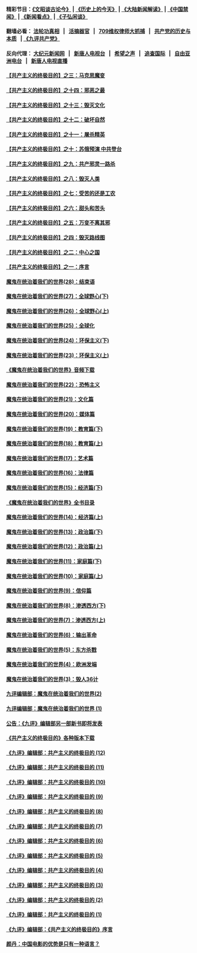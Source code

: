 #### 精彩节目：[《文昭谈古论今》](http://134.209.198.168/wenzhao) | [《历史上的今天》](http://134.209.198.168/today-in-history) | [《大陆新闻解读》](http://134.209.198.168/ntdtv-comedy) | [《中国禁闻》](http://134.209.198.168/ntdtv-news) | [《新闻看点》](http://134.209.198.168/news-insight) | [《子弘闲谈》](http://134.209.198.168/zihongxiantan/) 

  #### 翻墙必看： [法轮功真相](http://134.209.198.168:10000/videos/truth.html) &nbsp;&nbsp;|&nbsp;&nbsp; [活摘器官](http://134.209.198.168:10000/videos/res/Organs/) &nbsp;&nbsp;|&nbsp;&nbsp; [709维权律师大抓捕](http://134.209.198.168:10000/videos/709/) &nbsp;&nbsp;|&nbsp;&nbsp; [共产党的历史与本质](http://134.209.198.168:10000/videos/ccp.html) &nbsp;&nbsp;| [《九评共产党》](http://134.209.198.168:10000/videos/jiuping/) 

#### 反向代理： [大纪元新闻网](http://134.209.198.168:10080/) &nbsp;&nbsp;|&nbsp;&nbsp; [新唐人电视台](http://134.209.198.168:8000/) &nbsp;&nbsp;|&nbsp;&nbsp; [希望之声](http://134.209.198.168:8200/) &nbsp;&nbsp;|&nbsp;&nbsp; [追查国际](http://134.209.198.168:10010/) &nbsp;&nbsp;|&nbsp;&nbsp; [自由亚洲电台](http://134.209.198.168:9800/) &nbsp;&nbsp;|&nbsp;&nbsp; [新唐人电视直播](http://134.209.198.168/) 

#### [【共产主义的终极目的】之三：马克思魔变](../pages/nsc422/n11061941.md?t=04021837) 

#### [【共产主义的终极目的】之十四：邪恶之最](../pages/nsc422/n11150249.md?t=04021837) 

#### [【共产主义的终极目的】之十三：毁灭文化](../pages/nsc422/n11135227.md?t=04021837) 

#### [【共产主义的终极目的】之十二：破坏自然](../pages/nsc422/n11135214.md?t=04021837) 

#### [【共产主义的终极目的】之十一：屠杀精英](../pages/nsc422/n11118442.md?t=04021837) 

#### [【共产主义的终极目的】之十：苏俄预演 中共登台](../pages/nsc422/n11118424.md?t=04021837) 

#### [【共产主义的终极目的】之九：共产邪灵一路杀](../pages/nsc422/n11114139.md?t=04021837) 

#### [【共产主义的终极目的】之八：毁灭人类](../pages/nsc422/n11108503.md?t=04021837) 

#### [【共产主义的终极目的】之七：受苦的还是工农](../pages/nsc422/n11101809.md?t=04021837) 

#### [【共产主义的终极目的】之六：甜头和苦头](../pages/nsc422/n11096971.md?t=04021837) 

#### [【共产主义的终极目的】之五：万变不离其邪](../pages/nsc422/n11091285.md?t=04021837) 

#### [【共产主义的终极目的】之四：毁灭路线图](../pages/nsc422/n11086284.md?t=04021837) 

#### [【共产主义的终极目的】之二：中心之国](../pages/nsc422/n11047728.md?t=04021837) 

#### [【共产主义的终极目的】之一：序言](../pages/nsc422/n11086077.md?t=04021837) 

#### [魔鬼在统治着我们的世界(28)：结束语](../pages/nsc422/n10936246.md?t=04021837) 

#### [魔鬼在统治着我们的世界(27)：全球野心(下)](../pages/nsc422/n10928319.md?t=04021837) 

#### [魔鬼在统治着我们的世界(26)：全球野心(上)](../pages/nsc422/n10900318.md?t=04021837) 

#### [魔鬼在统治着我们的世界(25)：全球化](../pages/nsc422/n10788205.md?t=04021837) 

#### [魔鬼在统治着我们的世界(24)：环保主义(下)](../pages/nsc422/n10695307.md?t=04021837) 

#### [魔鬼在统治着我们的世界(23)：环保主义(上)](../pages/nsc422/n10688613.md?t=04021837) 

#### [《魔鬼在统治着我们的世界》音频下载](../pages/nsc422/n10635553.md?t=04021837) 

#### [魔鬼在统治着我们的世界(22)：恐怖主义](../pages/nsc422/n10614727.md?t=04021837) 

#### [魔鬼在统治着我们的世界(21)：文化篇](../pages/nsc422/n10597706.md?t=04021837) 

#### [魔鬼在统治着我们的世界(20)：媒体篇](../pages/nsc422/n10586579.md?t=04021837) 

#### [魔鬼在统治着我们的世界(19)：教育篇(下)](../pages/nsc422/n10564808.md?t=04021837) 

#### [魔鬼在统治着我们的世界(18)：教育篇(上)](../pages/nsc422/n10526970.md?t=04021837) 

#### [魔鬼在统治着我们的世界(17)：艺术篇](../pages/nsc422/n10499093.md?t=04021837) 

#### [魔鬼在统治着我们的世界(16)：法律篇](../pages/nsc422/n10485969.md?t=04021837) 

#### [魔鬼在统治着我们的世界(15)：经济篇(下)](../pages/nsc422/n10469975.md?t=04021837) 

#### [《魔鬼在统治着我们的世界》全书目录](../pages/nsc422/n10464261.md?t=04021837) 

#### [魔鬼在统治着我们的世界(14)：经济篇(上)](../pages/nsc422/n10457370.md?t=04021837) 

#### [魔鬼在统治着我们的世界(13)：政治篇(下)](../pages/nsc422/n10448270.md?t=04021837) 

#### [魔鬼在统治着我们的世界(12)：政治篇(上)](../pages/nsc422/n10444576.md?t=04021837) 

#### [魔鬼在统治着我们的世界(11)：家庭篇(下)](../pages/nsc422/n10440961.md?t=04021837) 

#### [魔鬼在统治着我们的世界(10)：家庭篇(上)](../pages/nsc422/n10435448.md?t=04021837) 

#### [魔鬼在统治着我们的世界(9)：信仰篇](../pages/nsc422/n10432159.md?t=04021837) 

#### [魔鬼在统治着我们的世界(8)：渗透西方(下)](../pages/nsc422/n10429603.md?t=04021837) 

#### [魔鬼在统治着我们的世界(7)：渗透西方(上)](../pages/nsc422/n10426013.md?t=04021837) 

#### [魔鬼在统治着我们的世界(6)：输出革命](../pages/nsc422/n10421536.md?t=04021837) 

#### [魔鬼在统治着我们的世界(5)：东方杀戮](../pages/nsc422/n10417707.md?t=04021837) 

#### [魔鬼在统治着我们的世界(4)：欧洲发端](../pages/nsc422/n10414890.md?t=04021837) 

#### [魔鬼在统治着我们的世界(3)：毁人36计](../pages/nsc422/n10411583.md?t=04021837) 

#### [九评编辑部：魔鬼在统治着我们的世界(2)](../pages/nsc422/n10410036.md?t=04021837) 

#### [九评编辑部：魔鬼在统治着我们的世界 (1)](../pages/nsc422/n10406825.md?t=04021837) 

#### [公告：《九评》编辑部另一部新书即将发表](../pages/nsc422/n10405104.md?t=04021837) 

#### [《共产主义的终极目的》各种版本下载](../pages/nsc422/n10022138.md?t=04021837) 

#### [《九评》编辑部：共产主义的终极目的 (12)](../pages/nsc422/n9933272.md?t=04021837) 

#### [《九评》编辑部：共产主义的终极目的 (11)](../pages/nsc422/n9924973.md?t=04021837) 

#### [《九评》编辑部：共产主义的终极目的 (10)](../pages/nsc422/n9920883.md?t=04021837) 

#### [《九评》编辑部：共产主义的终极目的 (9)](../pages/nsc422/n9916363.md?t=04021837) 

#### [《九评》编辑部：共产主义的终极目的 (8)](../pages/nsc422/n9912488.md?t=04021837) 

#### [《九评》编辑部：共产主义的终极目的 (7)](../pages/nsc422/n9901176.md?t=04021837) 

#### [《九评》编辑部：共产主义的终极目的 (6)](../pages/nsc422/n9899359.md?t=04021837) 

#### [《九评》编辑部：共产主义的终极目的 (5)](../pages/nsc422/n9893174.md?t=04021837) 

#### [《九评》编辑部：共产主义的终极目的 (4)](../pages/nsc422/n9891246.md?t=04021837) 

#### [《九评》编辑部：共产主义的终极目的 (3)](../pages/nsc422/n9879879.md?t=04021837) 

#### [《九评》编辑部：共产主义的终极目的 (2)](../pages/nsc422/n9876205.md?t=04021837) 

#### [《九评》编辑部：共产主义的终极目的 (1)](../pages/nsc422/n9865857.md?t=04021837) 

#### [《九评》编辑部：《共产主义的终极目的》序言](../pages/nsc422/n9862666.md?t=04021837) 

#### [颜丹：中国电影的优势是只有一种语言？](../pages/nsc422/n9583062.md?t=04021837) 

